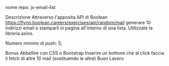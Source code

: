 nome repo: js-email-list

Descrizione
Attraverso l'apposita API di Boolean https://flynn.boolean.careers/exercises/api/random/mail generare 10 indirizzi email e stamparli in pagina all'interno di una lista.
Utilizzate la libreria axios.

Numero minimo di push: 5;

Bonus
Abbellire con CSS o Bootstrap
Inserire un bottone che al click faccia il fetch di altre 10 mail (sostituendo le altre)
Buon Lavoro